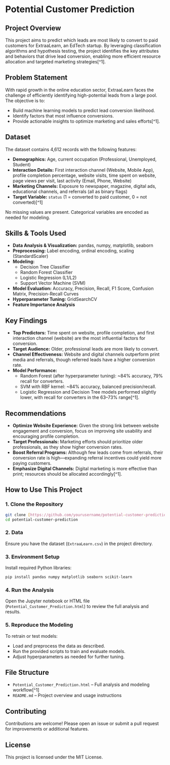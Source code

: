 
# Potential Customer Prediction

## Project Overview

This project aims to predict which leads are most likely to convert to paid customers for ExtraaLearn, an EdTech startup. By leveraging classification algorithms and hypothesis testing, the project identifies the key attributes and behaviors that drive lead conversion, enabling more efficient resource allocation and targeted marketing strategies[^1].

## Problem Statement

With rapid growth in the online education sector, ExtraaLearn faces the challenge of efficiently identifying high-potential leads from a large pool. The objective is to:

- Build machine learning models to predict lead conversion likelihood.
- Identify factors that most influence conversions.
- Provide actionable insights to optimize marketing and sales efforts[^1].


## Dataset

The dataset contains 4,612 records with the following features:

- **Demographics:** Age, current occupation (Professional, Unemployed, Student)
- **Interaction Details:** First interaction channel (Website, Mobile App), profile completion percentage, website visits, time spent on website, page views per visit, last activity (Email, Phone, Website)
- **Marketing Channels:** Exposure to newspaper, magazine, digital ads, educational channels, and referrals (all as binary flags)
- **Target Variable:** `status` (1 = converted to paid customer, 0 = not converted)[^1]

No missing values are present. Categorical variables are encoded as needed for modeling.

## Skills \& Tools Used

- **Data Analysis \& Visualization:** pandas, numpy, matplotlib, seaborn
- **Preprocessing:** Label encoding, ordinal encoding, scaling (StandardScaler)
- **Modeling:**
    - Decision Tree Classifier
    - Random Forest Classifier
    - Logistic Regression (L1/L2)
    - Support Vector Machine (SVM)
- **Model Evaluation:** Accuracy, Precision, Recall, F1 Score, Confusion Matrix, Precision-Recall Curves
- **Hyperparameter Tuning:** GridSearchCV
- **Feature Importance Analysis**


## Key Findings

- **Top Predictors:** Time spent on website, profile completion, and first interaction channel (website) are the most influential factors for conversion.
- **Target Audience:** Older, professional leads are more likely to convert.
- **Channel Effectiveness:** Website and digital channels outperform print media and referrals, though referred leads have a higher conversion rate.
- **Model Performance:**
    - Random Forest (after hyperparameter tuning): ~84% accuracy, 79% recall for converters.
    - SVM with RBF kernel: ~84% accuracy, balanced precision/recall.
    - Logistic Regression and Decision Tree models performed slightly lower, with recall for converters in the 63–73% range[^1].


## Recommendations

- **Optimize Website Experience:** Given the strong link between website engagement and conversion, focus on improving site usability and encouraging profile completion.
- **Target Professionals:** Marketing efforts should prioritize older professionals, as they show higher conversion rates.
- **Boost Referral Programs:** Although few leads come from referrals, their conversion rate is high—expanding referral incentives could yield more paying customers.
- **Emphasize Digital Channels:** Digital marketing is more effective than print; resources should be allocated accordingly[^1].


## How to Use This Project

### 1. Clone the Repository

```bash
git clone [https://github.com/yourusername/potential-customer-prediction.git](https://github.com/timroman234/DataScience_ML_RandomForest_Hypertuning.git)
cd potential-customer-prediction
```


### 2. Data

Ensure you have the dataset (`ExtraaLearn.csv`) in the project directory.

### 3. Environment Setup

Install required Python libraries:

```bash
pip install pandas numpy matplotlib seaborn scikit-learn
```


### 4. Run the Analysis

Open the Jupyter notebook or HTML file (`Potential_Customer_Prediction.html`) to review the full analysis and results.

### 5. Reproduce the Modeling

To retrain or test models:

- Load and preprocess the data as described.
- Run the provided scripts to train and evaluate models.
- Adjust hyperparameters as needed for further tuning.


## File Structure

- `Potential_Customer_Prediction.html` – Full analysis and modeling workflow[^1]
- `README.md` – Project overview and usage instructions


## Contributing

Contributions are welcome! Please open an issue or submit a pull request for improvements or additional features.

## License

This project is licensed under the MIT License.



